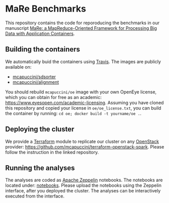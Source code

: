 # MaRe Benchmarks
This repository contains the code for reporoducing the benchmarks in our manuscript [MaRe: a MapReduce-Oriented Framework for Processing Big Data with Application Containers](https://arxiv.org/abs/1808.02318).

## Building the containers
We automatically buid the containers using [Travis](.travis.yml). The images are publicly available on:
* [mcapuccini/sdsorter](https://hub.docker.com/r/mcapuccini/sdsorter)
* [mcapuccini/alignment](https://hub.docker.com/r/mcapuccini/alignment)

You should rebuild `mcapuccini/oe` image with your own OpenEye license, which you can obtain for free as an academic: https://www.eyesopen.com/academic-licensing. Assuming you have cloned this repository and copied your license in `oe/oe_license.txt`, you can build the container by running: `cd oe; docker build -t yourname/oe .`.

## Deploying the cluster
We provide a [Terraform](https://terraform.io) module to replicate our cluster on any [OpenStack](https://www.openstack.org/) provider: https://github.com/mcapuccini/terraform-openstack-spark. Please follow the instruction in the linked repository. 

## Running the analyses
The analyses are coded as [Apache Zeppelin](https://zeppelin.apache.org) notebooks. The notebooks are located under: [notebooks](notebooks). Please upload the notebooks using the Zeppelin interface, after you deployed the cluster. The analyses can be interactively executed from the interface.
